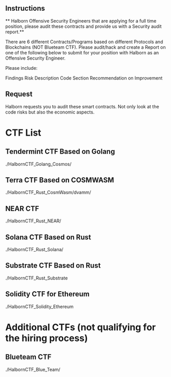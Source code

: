 
## Instructions

** Halborn Offensive Security Engineers that are applying for a full time position, please audit these contracts and provide us with a Security audit report.**

There are 6 different Contracts/Programs based on different Protocols and Blockchains (NOT Blueteam CTF). Please audit/hack and create a Report on one of the following below to submit for your position with Halborn as an Offensive Security Engineer.

Please include:

Findings Risk Description Code Section Recommendation on Improvement

## Request

Halborn requests you to audit these smart contracts. Not only look at the code risks but also the economic aspects.

# CTF List

## Tendermint CTF Based on Golang

./HalbornCTF_Golang_Cosmos/

## Terra CTF Based on COSMWASM

./HalbornCTF_Rust_CosmWasm/dvamm/

## NEAR CTF

./HalbornCTF_Rust_NEAR/

## Solana CTF Based on Rust

./HalbornCTF_Rust_Solana/

## Substrate CTF Based on Rust

./HalbornCTF_Rust_Substrate

## Solidity CTF for Ethereum 

./HalbornCTF_Solidity_Ethereum

# Additional CTFs (not qualifying for the hiring process)

## Blueteam CTF

./HalbornCTF_Blue_Team/
